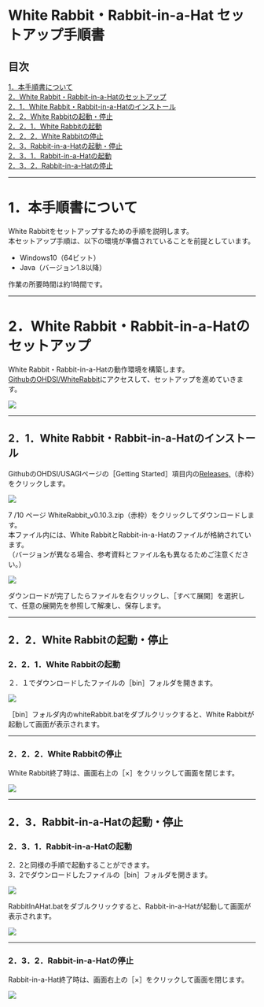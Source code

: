 # **White Rabbit・Rabbit-in-a-Hat セットアップ手順書**
## **目次**
[1．本手順書について](#1本手順書について)  
[2．White Rabbit・Rabbit-in-a-Hatのセットアップ](#2white-rabbit・rabbit-in-a-hatのセットアップ)  
[2．1．White Rabbit・Rabbit-in-a-Hatのインストール](#21white-rabbit・rabbit-in-a-hatのインストール)  
[2．2．White Rabbitの起動・停止](#22white-rabbitの起動・停止)  
[2．2．1．White Rabbitの起動](#221white-rabbitの起動)  
[2．2．2．White Rabbitの停止](#222white-rabbitの停止)  
[2．3．Rabbit-in-a-Hatの起動・停止](#23rabbit-in-a-hatの起動・停止)  
[2．3．1．Rabbit-in-a-Hatの起動](#231rabbit-in-a-hatの起動)  
[2．3．2．Rabbit-in-a-Hatの停止](#232rabbit-in-a-hatの停止)

---
# **1．本手順書について**
White Rabbitをセットアップするための手順を説明します。  
本セットアップ手順は、以下の環境が準備されていることを前提としています。  

- Windows10（64ビット）
- Java（バージョン1.8以降）

作業の所要時間は約1時間です。  

---
# **2．White Rabbit・Rabbit-in-a-Hatのセットアップ**
White Rabbit・Rabbit-in-a-Hatの動作環境を構築します。  
[<ins>GithubのOHDSI/WhiteRabbit</ins>](https://github.com/OHDSI/WhiteRabbit)にアクセスして、セットアップを進めていきます。

![](Files/WhiteRabbit/image/image1.png)

---
## **2．1．White Rabbit・Rabbit-in-a-Hatのインストール**
GithubのOHDSI/USAGIページの［Getting Started］項目内の[<ins>Releases,</ins>](https://github.com/OHDSI/WhiteRabbit/releases)（赤枠）をクリックします。

![](Files/WhiteRabbit/image/image4.png)

7 /10 ページ WhiteRabbit_v0.10.3.zip（赤枠）をクリックしてダウンロードします。  
本ファイル内には、White RabbitとRabbit-in-a-Hatのファイルが格納されています。  
（バージョンが異なる場合、参考資料とファイル名も異なるためご注意ください。）  

![](Files/WhiteRabbit/image/image5.png)

ダウンロードが完了したらファイルを右クリックし、［すべて展開］を選択して、任意の展開先を参照して解凍し、保存します。

---
## **2．2．White Rabbitの起動・停止**
### **2．2．1．White Rabbitの起動**
２．１でダウンロードしたファイルの［bin］フォルダを開きます。

![](Files/WhiteRabbit/image/image6.png)

［bin］フォルダ内のwhiteRabbit.batをダブルクリックすると、White Rabbitが起動して画面が表示されます。

---
### **2．2．2．White Rabbitの停止**
White Rabbit終了時は、画面右上の［×］をクリックして画面を閉じます。

![](Files/WhiteRabbit/image/image2.png)

---
## **2．3．Rabbit-in-a-Hatの起動・停止**
### **2．3．1．Rabbit-in-a-Hatの起動**
2．2と同様の手順で起動することができます。  
3．2でダウンロードしたファイルの［bin］フォルダを開きます。

![](Files/WhiteRabbit/image/image7.png)

RabbitInAHat.batをダブルクリックすると、Rabbit-in-a-Hatが起動して画面が表示されます。

![](Files/WhiteRabbit/image/image3.png)

---
### **2．3．2．Rabbit-in-a-Hatの停止**
Rabbit-in-a-Hat終了時は、画面右上の［×］をクリックして画面を閉じます。

![](Files/WhiteRabbit/image/image8.png)
